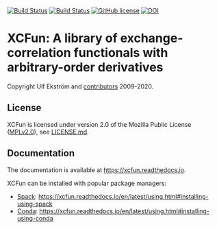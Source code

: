 [![Build Status](https://travis-ci.org/dftlibs/xcfun.svg?branch=master)](https://travis-ci.org/dftlibs/xcfun)
[![Build Status](https://dev.azure.com/dftlibs/xcfun/_apis/build/status/dftlibs.xcfun?branchName=master)](https://dev.azure.com/dftlibs/xcfun/_build/latest?definitionId=10&branchName=master)
[![GitHub license](https://img.shields.io/github/license/dftlibs/xcfun.svg?style=flat-square)](https://github.com/dftlibs/xcfun/blob/master/LICENSE.md)
[![DOI](https://zenodo.org/badge/DOI/10.5281/zenodo.3576419.svg)](https://doi.org/10.5281/zenodo.3576419)

# XCFun: A library of exchange-correlation functionals with arbitrary-order derivatives

Copyright Ulf Ekström and [contributors](.zenodo.json) 2009-2020.


## License

XCFun is licensed under version 2.0 of the Mozilla Public License
([MPLv2.0](https://www.mozilla.org/en-US/MPL/2.0/)), see
[LICENSE.md](LICENSE.md).


## Documentation

The documentation is available at https://xcfun.readthedocs.io.

XCFun can be installed with popular package managers:
  - [Spack](https://spack.io): https://xcfun.readthedocs.io/en/latest/using.html#installing-using-spack
  - [Conda](https://docs.conda.io): https://xcfun.readthedocs.io/en/latest/using.html#installing-using-conda

